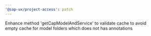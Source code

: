 ```yaml
---
'@sap-ux/project-access': patch
---
```


Enhance method 'getCapModelAndService' to validate cache to avoid empty cache for model folders which does not has annotations
